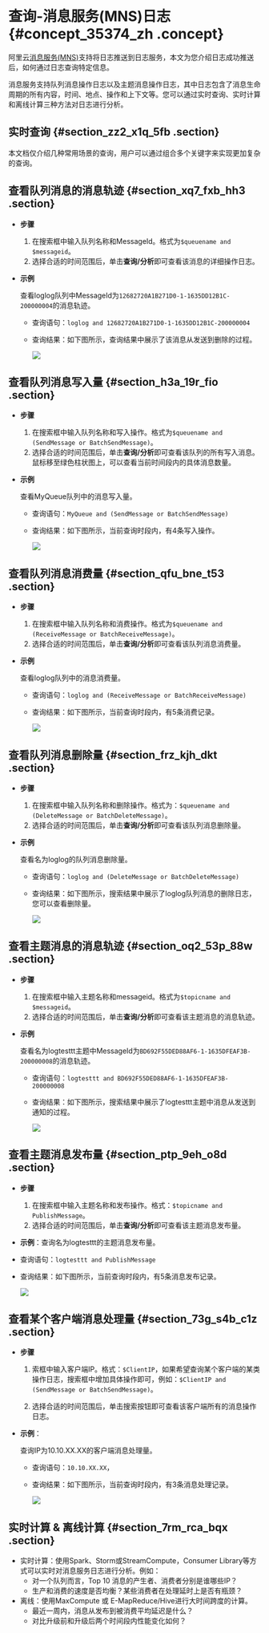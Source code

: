# 查询-消息服务\(MNS\)日志 {#concept_35374_zh .concept}

阿里云[消息服务\(MNS\)](https://www.aliyun.com/product/mns)支持将日志推送到日志服务，本文为您介绍日志成功推送后，如何通过日志查询特定信息。

消息服务支持队列消息操作日志以及主题消息操作日志，其中日志包含了消息生命周期的所有内容，时间、地点、操作和上下文等。您可以通过实时查询、实时计算和离线计算三种方法对日志进行分析。

## 实时查询 {#section_zz2_x1q_5fb .section}

本文档仅介绍几种常用场景的查询，用户可以通过组合多个关键字来实现更加复杂的查询。

## 查看队列消息的消息轨迹 {#section_xq7_fxb_hh3 .section}

-   **步骤** 
    1.  在搜索框中输入队列名称和MessageId。格式为`$queuename and $messageid`。
    2.  选择合适的时间范围后，单击**查询/分析**即可查看该消息的详细操作日志。
-   **示例** 

    查看loglog队列中MessageId为`12682720A1B271D0-1-1635DD12B1C-200000004`的消息轨迹。

    -   查询语句：`loglog and 12682720A1B271D0-1-1635DD12B1C-200000004`

    -   查询结果：如下图所示，查询结果中展示了该消息从发送到删除的过程。

        ![](http://static-aliyun-doc.oss-cn-hangzhou.aliyuncs.com/assets/img/13207/156894827332448_zh-CN.jpg)


## 查看队列消息写入量 {#section_h3a_19r_fio .section}

-   **步骤** 
    1.  在搜索框中输入队列名称和写入操作。格式为`$queuename and (SendMessage or BatchSendMessage)`。
    2.  选择合适的时间范围后，单击**查询/分析**即可查看该队列的所有写入消息。鼠标移至绿色柱状图上，可以查看当前时间段内的具体消息数量。
-   **示例** 

    查看MyQueue队列中的消息写入量。

    -   查询语句：`MyQueue and (SendMessage or BatchSendMessage)`

    -   查询结果：如下图所示，当前查询时段内，有4条写入操作。

        ![](http://static-aliyun-doc.oss-cn-hangzhou.aliyuncs.com/assets/img/13207/156894827332449_zh-CN.jpg)


## 查看队列消息消费量 {#section_qfu_bne_t53 .section}

-   **步骤** 
    1.  在搜索框中输入队列名称和消费操作。格式为`$queuename and (ReceiveMessage or BatchReceiveMessage)`。
    2.  选择合适的时间范围后，单击**查询/分析**即可查看该队列消息消费量。
-   **示例** 

    查看loglog队列中的消息消费量。

    -   查询语句：`loglog and (ReceiveMessage or BatchReceiveMessage)`

    -   查询结果：如下图所示，当前查询时段内，有5条消费记录。

        ![](http://static-aliyun-doc.oss-cn-hangzhou.aliyuncs.com/assets/img/13207/156894827332450_zh-CN.jpg)


## 查看队列消息删除量 {#section_frz_kjh_dkt .section}

-   **步骤** 
    1.  在搜索框中输入队列名称和删除操作。格式为：`$queuename and (DeleteMessage or BatchDeleteMessage)`。
    2.  选择合适的时间范围后，单击**查询/分析**即可查看该队列消息删除量。
-   **示例** 

    查看名为loglog的队列消息删除量。

    -   查询语句：`loglog and (DeleteMessage or BatchDeleteMessage)`

    -   查询结果：如下图所示，搜索结果中展示了loglog队列消息的删除日志，您可以查看删除量。

        ![](http://static-aliyun-doc.oss-cn-hangzhou.aliyuncs.com/assets/img/13207/156894827432451_zh-CN.jpg)


## 查看主题消息的消息轨迹 {#section_oq2_53p_88w .section}

-   **步骤** 
    1.  在搜索框中输入主题名称和messageid。格式为`$topicname and $messageid`。
    2.  选择合适的时间范围后，单击**查询/分析**即可查看该主题消息的消息轨迹。
-   **示例** 

    查看名为logtesttt主题中MessageId为`BD692F55DED88AF6-1-1635DFEAF3B-200000008`的消息轨迹。

    -   查询语句：`logtesttt and BD692F55DED88AF6-1-1635DFEAF3B-200000008`

    -   查询结果：如下图所示，搜索结果中展示了logtesttt主题中消息从发送到通知的过程。

        ![](http://static-aliyun-doc.oss-cn-hangzhou.aliyuncs.com/assets/img/13207/156894827432452_zh-CN.jpg)


## 查看主题消息发布量 {#section_ptp_9eh_o8d .section}

-   **步骤** 
    1.  在搜索框中输入主题名称和发布操作。格式：`$topicname and PublishMessage`。
    2.  选择合适的时间范围后，单击**查询/分析**即可查看该主题消息发布量。
-   **示例**：查询名为logtesttt的主题消息发布量。

-   查询语句：`logtesttt and PublishMessage`

-   查询结果：如下图所示，当前查询时段内，有5条消息发布记录。

    ![](http://static-aliyun-doc.oss-cn-hangzhou.aliyuncs.com/assets/img/13207/156894827432453_zh-CN.jpg)


## 查看某个客户端消息处理量 {#section_73g_s4b_c1z .section}

-   **步骤** 
    1.  索框中输入客户端IP。格式：`$ClientIP`，如果希望查询某个客户端的某类操作日志，搜索框中增加具体操作即可，例如：`$ClientIP and (SendMessage or BatchSendMessage)`。

    2.  选择合适的时间范围后，单击搜索按钮即可查看该客户端所有的消息操作日志。

-   **示例**：

    查询IP为10.10.XX.XX的客户端消息处理量。

    -   查询语句：`10.10.XX.XX`，

    -   查询结果：如下图所示，当前查询时段内，有3条消息处理记录。

        ![](http://static-aliyun-doc.oss-cn-hangzhou.aliyuncs.com/assets/img/13207/156894827432454_zh-CN.jpg)


## 实时计算 & 离线计算 {#section_7rm_rca_bqx .section}

-   实时计算：使用Spark、Storm或StreamCompute，Consumer Library等方式可以实时对消息服务日志进行分析。例如：
    -   对一个队列而言，Top 10 消息的产生者、消费者分别是谁哪些IP？
    -   生产和消费的速度是否均衡？某些消费者在处理延时上是否有瓶颈？
-   离线：使用MaxCompute 或 E-MapReduce/Hive进行大时间跨度的计算。
    -   最近一周内，消息从发布到被消费平均延迟是什么？
    -   对比升级前和升级后两个时间段内性能变化如何？

